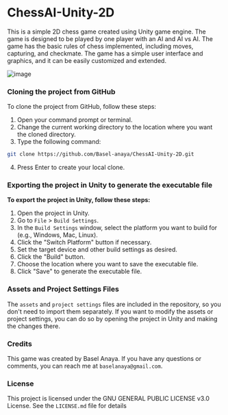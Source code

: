 # ChessAI-Unity-2D
This is a simple 2D chess game created using Unity game engine. The game is designed to be played by one player with an AI and AI vs AI. The game has the basic rules of chess implemented, including moves, capturing, and checkmate. The game has a simple user interface and graphics, and it can be easily customized and extended.

![image](https://user-images.githubusercontent.com/81964452/236613656-55698a54-c5b4-4bc6-9175-8ca7449807ef.png)

### Cloning the project from GitHub
To clone the project from GitHub, follow these steps:

1. Open your command prompt or terminal.
2. Change the current working directory to the location where you want the cloned directory.
3. Type the following command:

```bash
git clone https://github.com/Basel-anaya/ChessAI-Unity-2D.git
```

4. Press Enter to create your local clone.

### Exporting the project in Unity to generate the executable file
**To export the project in Unity, follow these steps:**

1. Open the project in Unity.
2. Go to `File` > `Build Settings`.
3. In the `Build Settings` window, select the platform you want to build for (e.g., Windows, Mac, Linux).
4. Click the "Switch Platform" button if necessary.
5. Set the target device and other build settings as desired.
6. Click the "Build" button.
7. Choose the location where you want to save the executable file.
8. Click "Save" to generate the executable file.

### Assets and Project Settings Files
The `assets` and `project settings` files are included in the repository, so you don't need to import them separately. If you want to modify the assets or project settings, you can do so by opening the project in Unity and making the changes there.

### Credits
This game was created by Basel Anaya. If you have any questions or comments, you can reach me at `baselanaya@gmail.com`.

### License
This project is licensed under the GNU GENERAL PUBLIC LICENSE v3.0 License. See the `LICENSE.md` file for details
